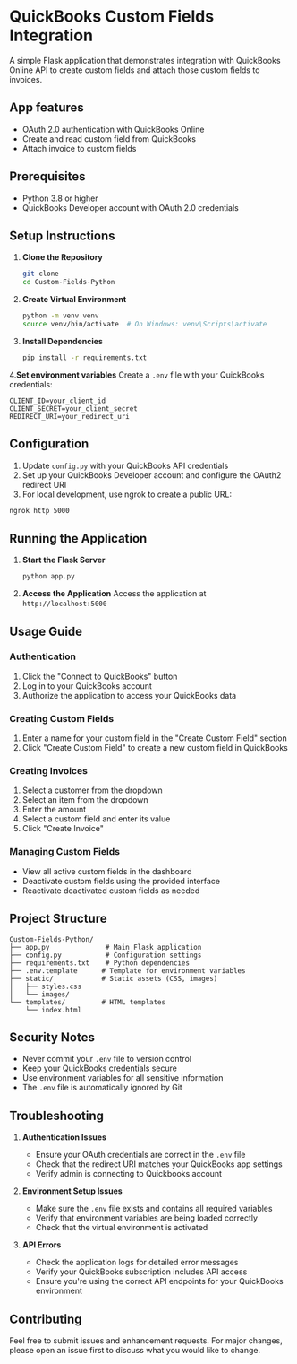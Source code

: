 # QuickBooks Custom Fields Integration

A simple Flask application that demonstrates integration with QuickBooks Online API to create custom fields and attach those custom fields to invoices.

## App features

- OAuth 2.0 authentication with QuickBooks Online
- Create and read custom field from QuickBooks
- Attach invoice to custom fields

## Prerequisites

- Python 3.8 or higher
- QuickBooks Developer account with OAuth 2.0 credentials


## Setup Instructions

1. **Clone the Repository**
   ```bash
   git clone 
   cd Custom-Fields-Python
   ```

2. **Create Virtual Environment**
   ```bash
   python -m venv venv
   source venv/bin/activate  # On Windows: venv\Scripts\activate
   ```

3. **Install Dependencies**
   ```bash
   pip install -r requirements.txt
   ```

4.**Set environment variables**
Create a `.env` file with your QuickBooks credentials:
```
CLIENT_ID=your_client_id
CLIENT_SECRET=your_client_secret
REDIRECT_URI=your_redirect_uri
```
## Configuration

1. Update `config.py` with your QuickBooks API credentials
2. Set up your QuickBooks Developer account and configure the OAuth2 redirect URI
3. For local development, use ngrok to create a public URL:
```bash
ngrok http 5000
```

## Running the Application

1. **Start the Flask Server**
   ```bash
   python app.py
   ```
2. **Access the Application**
   Access the application at `http://localhost:5000`

## Usage Guide

### Authentication
1. Click the "Connect to QuickBooks" button
2. Log in to your QuickBooks account
3. Authorize the application to access your QuickBooks data

### Creating Custom Fields
1. Enter a name for your custom field in the "Create Custom Field" section
2. Click "Create Custom Field" to create a new custom field in QuickBooks

### Creating Invoices
1. Select a customer from the dropdown
2. Select an item from the dropdown
3. Enter the amount
4. Select a custom field and enter its value
5. Click "Create Invoice" 

### Managing Custom Fields
- View all active custom fields in the dashboard
- Deactivate custom fields using the provided interface
- Reactivate deactivated custom fields as needed

## Project Structure

```
Custom-Fields-Python/
├── app.py              # Main Flask application
├── config.py           # Configuration settings
├── requirements.txt    # Python dependencies
├── .env.template      # Template for environment variables
├── static/            # Static assets (CSS, images)
│   ├── styles.css
│   └── images/
└── templates/         # HTML templates
    └── index.html
```

## Security Notes

- Never commit your `.env` file to version control
- Keep your QuickBooks credentials secure
- Use environment variables for all sensitive information
- The `.env` file is automatically ignored by Git

## Troubleshooting

1. **Authentication Issues**
   - Ensure your OAuth credentials are correct in the `.env` file
   - Check that the redirect URI matches your QuickBooks app settings
   - Verify admin is connecting to Quickbooks account

2. **Environment Setup Issues**
   - Make sure the `.env` file exists and contains all required variables
   - Verify that environment variables are being loaded correctly
   - Check that the virtual environment is activated

3. **API Errors**
   - Check the application logs for detailed error messages
   - Verify your QuickBooks subscription includes API access
   - Ensure you're using the correct API endpoints for your QuickBooks environment

## Contributing

Feel free to submit issues and enhancement requests. For major changes, please open an issue first to discuss what you would like to change.

